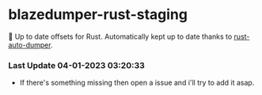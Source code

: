 # blazedumper-rust-staging

🚀 Up to date offsets for Rust. Automatically kept up to date thanks to [rust-auto-dumper](https://github.com/Akandesh/rust-auto-dumper).


### Last Update 04-01-2023 03:20:33
- If there's something missing then open a issue and i'll try to add it asap.